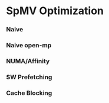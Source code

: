 # SpMV Optimization

### Naive

### Naive open-mp

### NUMA/Affinity

### SW Prefetching

### Cache Blocking

